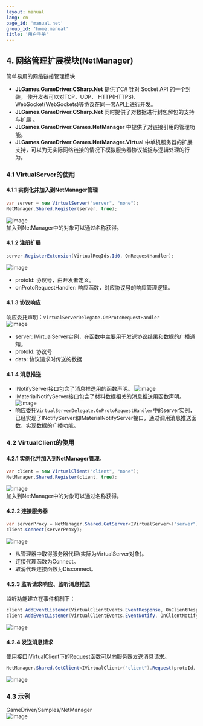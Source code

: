 ```yaml
---
layout: manual
lang: cn
page_id: 'manual.net'
group_id: 'home.manual'
title: '用户手册'
---
```

## 4. 网络管理扩展模块(NetManager)
简单易用的网络链接管理模块  
+ **JLGames.GameDriver.CSharp.Net** 提供了C# 针对 Socket API 的一个封装， 使开发者可以对TCP、UDP、 HTTP(HTTPS)、WebSocket(WebSockets)等协议在同一套API上进行开发。
+ **JLGames.GameDriver.CSharp.Net** 同时提供了对数据进行封包解包的支持与扩展 。
+ **JLGames.GameDriver.Games.NetManager** 中提供了对链接引用的管理功能。 
+ **JLGames.GameDriver.Games.NetManager.Virtual** 中单机服务器的扩展支持，可以为无实际网络链接的情况下模拟服务器协议捕捉与逻辑处理的行为。 

### 4.1 VirtualServer的使用

#### 4.1.1 实例化并加入到NetManager管理
```C#
var server = new VirtualServer("server", "none");
NetManager.Shared.Register(server, true);
```
![image](assets/img/net_7.png)  
加入到NetManager中的对象可以通过名称获得。  

#### 4.1.2 注册扩展
```C#
server.RegisterExtension(VirtualReqIds.Id0, OnRequestHandler);
```
![image](assets/img/net_8.png)  
+ protoId: 协议号，由开发者定义。
+ onProtoRequestHandler: 响应函数，对应协议号的响应管理逻辑。

#### 4.1.3 协议响应
响应委托声明：`VirtualServerDelegate.OnProtoRequestHandler`  
![image](assets/img/net_9.png)  
+ server: IVirtualServer实例，在函数中主要用于发送协议结果和数据的广播通知。
+ protoId: 协议号
+ data: 协议请求时传送的数据

#### 4.1.4 消息推送
+ INotifyServer接口包含了消息推送用的函数声明。
![image](assets/img/net_10.png)  
+ IMaterialNotifyServer接口包含了材料数据相关的消息推送用函数声明。
![image](assets/img/net_11.png)  
+ 响应委托`VirtualServerDelegate.OnProtoRequestHandler`中的server实例，已经实现了INotifyServer和IMaterialNotifyServer接口，通过调用消息推送函数，实现数据的广播功能。

### 4.2 VirtualClient的使用

#### 4.2.1 实例化并加入到NetManager管理。
```C#
var client = new VirtualClient("client", "none");
NetManager.Shared.Register(client, true);
```
![image](assets/img/net_7.png)  
加入到NetManager中的对象可以通过名称获得。  

#### 4.2.2 连接服务器
```C#
var serverProxy = NetManager.Shared.GetServer<IVirtualServer>("server") as IVirtualServerProxy;
client.Connect(serverProxy);
```
![image](assets/img/net_12.png)  
+ 从管理器中取得服务器代理(实际为VirtualServer对象)。
+ 连接代理函数为Connect。
+ 取消代理连接函数为Disconnect。

#### 4.2.3 监听请求响应、监听消息推送
监听功能建立在事件机制下：  
```C#
client.AddEventListener(VirtualClientEvents.EventResponse, OnClientResponse);
client.AddEventListener(VirtualClientEvents.EventNotify, OnClientNotify);
```
![image](assets/img/net_13.png)  

#### 4.2.4 发送消息请求
使用接口IVirtualClient下的Request函数可以向服务器发送消息请求。
```C#
NetManager.Shared.GetClient<IVirtualClient>("client").Request(protoId, m_InputRequestData.text.Trim());
```
![image](assets/img/net_14.png)  

### 4.3 示例
GameDriver/Samples/NetManager  
![image](assets/img/net_6.png)  